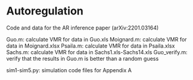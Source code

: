# Autoregulation
Code and data for the AR inference paper (arXiv:2201.03164)

Guo.m: calculate VMR for data in Guo.xls
Moignard.m: calculate VMR for data in Moignard.xlsx
Psaila.m: calculate VMR for data in Psaila.xlsx
Sachs.m: calculate VMR for data in Sachs1.xls-Sachs14.xls
Guo_verify.m: verify that the results in Guo.m is better than a random guess

sim1-sim5.py: simulation code files for Appendix A
